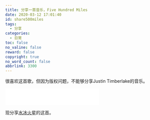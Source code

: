 ```yaml
---
title: 分享一首音乐，Five Hundred Miles
date: 2020-03-12 17:01:40
id: share500miles
tags:
  - 分享
categories:
  - 日常
toc: false
no_valine: false
reward: false
copyright: true
no_word_count: false
abbrlink: 3300
---
```


很喜欢这首歌，但因为版权问题，不能够分享Justin Timberlake的音乐。

<iframe frameborder="no" border="0" marginwidth="0" marginheight="0" width=298 height=52 src="//music.163.com/outchain/player?type=2&id=456869610&auto=1&height=32"></iframe>

现分享[水冰火星](https://music.163.com/artist?id=12256838)的这首。



